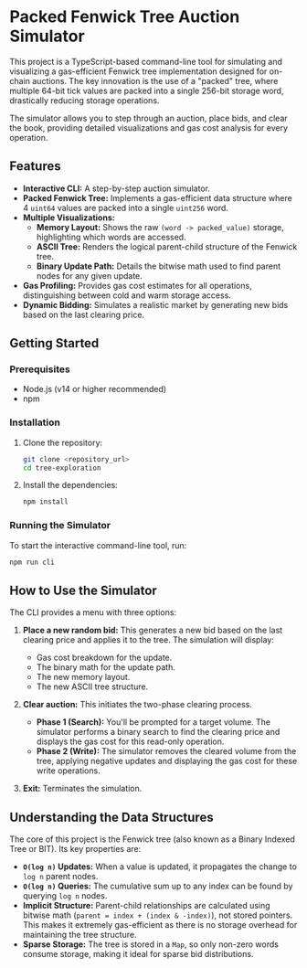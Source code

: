 # Packed Fenwick Tree Auction Simulator

This project is a TypeScript-based command-line tool for simulating and visualizing a gas-efficient Fenwick tree implementation designed for on-chain auctions. The key innovation is the use of a "packed" tree, where multiple 64-bit tick values are packed into a single 256-bit storage word, drastically reducing storage operations.

The simulator allows you to step through an auction, place bids, and clear the book, providing detailed visualizations and gas cost analysis for every operation.

## Features

- **Interactive CLI:** A step-by-step auction simulator.
- **Packed Fenwick Tree:** Implements a gas-efficient data structure where 4 `uint64` values are packed into a single `uint256` word.
- **Multiple Visualizations:**
    - **Memory Layout:** Shows the raw `(word -> packed_value)` storage, highlighting which words are accessed.
    - **ASCII Tree:** Renders the logical parent-child structure of the Fenwick tree.
    - **Binary Update Path:** Details the bitwise math used to find parent nodes for any given update.
- **Gas Profiling:** Provides gas cost estimates for all operations, distinguishing between cold and warm storage access.
- **Dynamic Bidding:** Simulates a realistic market by generating new bids based on the last clearing price.

## Getting Started

### Prerequisites

- Node.js (v14 or higher recommended)
- npm

### Installation

1. Clone the repository:
   ```bash
   git clone <repository_url>
   cd tree-exploration
   ```

2. Install the dependencies:
   ```bash
   npm install
   ```

### Running the Simulator

To start the interactive command-line tool, run:

```bash
npm run cli
```

## How to Use the Simulator

The CLI provides a menu with three options:

1.  **Place a new random bid:** This generates a new bid based on the last clearing price and applies it to the tree. The simulation will display:
    - Gas cost breakdown for the update.
    - The binary math for the update path.
    - The new memory layout.
    - The new ASCII tree structure.

2.  **Clear auction:** This initiates the two-phase clearing process.
    - **Phase 1 (Search):** You'll be prompted for a target volume. The simulator performs a binary search to find the clearing price and displays the gas cost for this read-only operation.
    - **Phase 2 (Write):** The simulator removes the cleared volume from the tree, applying negative updates and displaying the gas cost for these write operations.

3.  **Exit:** Terminates the simulation.

## Understanding the Data Structures

The core of this project is the Fenwick tree (also known as a Binary Indexed Tree or BIT). Its key properties are:

- **`O(log n)` Updates:** When a value is updated, it propagates the change to `log n` parent nodes.
- **`O(log n)` Queries:** The cumulative sum up to any index can be found by querying `log n` nodes.
- **Implicit Structure:** Parent-child relationships are calculated using bitwise math (`parent = index + (index & -index)`), not stored pointers. This makes it extremely gas-efficient as there is no storage overhead for maintaining the tree structure.
- **Sparse Storage:** The tree is stored in a `Map`, so only non-zero words consume storage, making it ideal for sparse bid distributions. 